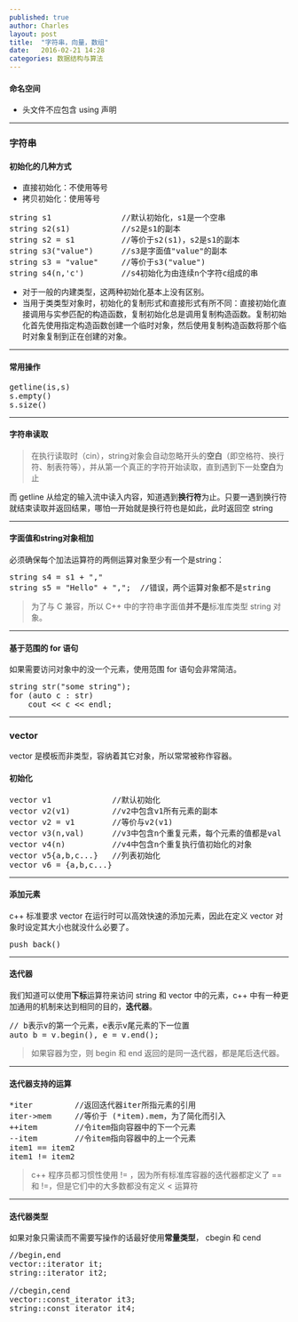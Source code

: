 ```yaml
---
published: true
author: Charles
layout: post
title:  "字符串，向量，数组"
date:   2016-02-21 14:28
categories: 数据结构与算法
---
```


#### 命名空间
- 头文件不应包含 using 声明


----------


### 字符串

#### 初始化的几种方式
- 直接初始化：不使用等号
- 拷贝初始化：使用等号

<pre class="prettyprint linenums">
string s1               //默认初始化，s1是一个空串
string s2(s1)           //s2是s1的副本
string s2 = s1          //等价于s2(s1)，s2是s1的副本
string s3("value")      //s3是字面值"value"的副本
string s3 = "value"     //等价于s3("value")
string s4(n,'c')        //s4初始化为由连续n个字符c组成的串
</pre>

- 对于一般的内建类型，这两种初始化基本上没有区别。 
- 当用于类类型对象时，初始化的复制形式和直接形式有所不同：直接初始化直接调用与实参匹配的构造函数，复制初始化总是调用复制构造函数。复制初始化首先使用指定构造函数创建一个临时对象，然后使用复制构造函数将那个临时对象复制到正在创建的对象。 


----------


#### 常用操作

<pre class="prettyprint linenums">
getline(is,s)
s.empty()
s.size()
</pre>


----------


#### 字符串读取
> 在执行读取时（cin），string对象会自动忽略开头的**空白**（即空格符、换行符、制表符等），并从第一个真正的字符开始读取，直到遇到下一处**空白**为止

而 getline 从给定的输入流中读入内容，知道遇到**换行符**为止。只要一遇到换行符就结束读取并返回结果，哪怕一开始就是换行符也是如此，此时返回空 string


----------


#### 字面值和string对象相加
必须确保每个加法运算符的两侧运算对象至少有一个是string：

<pre class="prettyprint linenums">
string s4 = s1 + ","
string s5 = "Hello" + ",";  //错误，两个运算对象都不是string
</pre>

> 为了与 C 兼容，所以 C++ 中的字符串字面值**并不是**标准库类型 string 对象。


----------


#### 基于范围的 for 语句

如果需要访问对象中的没一个元素，使用范围 for 语句会非常简洁。

<pre class="prettyprint linenums">
string str("some string");
for (auto c : str)
    cout << c << endl;
</pre>


----------


### vector

vector 是模板而非类型，容纳着其它对象，所以常常被称作容器。

#### 初始化

<pre class="prettyprint linenums">
vector<T> v1             //默认初始化
vector<T> v2(v1)         //v2中包含v1所有元素的副本
vector<T> v2 = v1        //等价与v2(v1)
vector<T> v3(n,val)      //v3中包含n个重复元素，每个元素的值都是val
vector<T> v4(n)          //v4中包含n个重复执行值初始化的对象
vector<T> v5{a,b,c...}   //列表初始化
vector<T> v6 = {a,b,c...}
</pre>


----------


#### 添加元素

c++ 标准要求 vector 在运行时可以高效快速的添加元素，因此在定义 vector 对象时设定其大小也就没什么必要了。

<pre class="prettyprint linenums">
push_back()
</pre>


----------


#### 迭代器
我们知道可以使用**下标**运算符来访问 string 和 vector 中的元素，c++ 中有一种更加通用的机制来达到相同的目的，**迭代器**。

<pre class="prettyprint linenums">
// b表示v的第一个元素，e表示v尾元素的下一位置
auto b = v.begin(), e = v.end(); 
</pre>

> 如果容器为空，则 begin 和 end 返回的是同一迭代器，都是尾后迭代器。


----------


#### 迭代器支持的运算

<pre class="prettyprint linenums">
*iter         //返回迭代器iter所指元素的引用
iter->mem     //等价于 (*item).mem，为了简化而引入
++item        //令item指向容器中的下一个元素
--item        //令item指向容器中的上一个元素
item1 == item2
item1 != item2
</pre>

> c++ 程序员都习惯性使用 != ，因为所有标准库容器的迭代器都定义了 == 和 !=，但是它们中的大多数都没有定义 < 运算符


----------


#### 迭代器类型
如果对象只需读而不需要写操作的话最好使用**常量类型**， cbegin 和 cend

<pre class="prettyprint linenums">
//begin,end
vector<int>::iterator it;
string::iterator it2;

//cbegin,cend
vector<int>::const_iterator it3;
string::const_iterator it4;
</pre>
